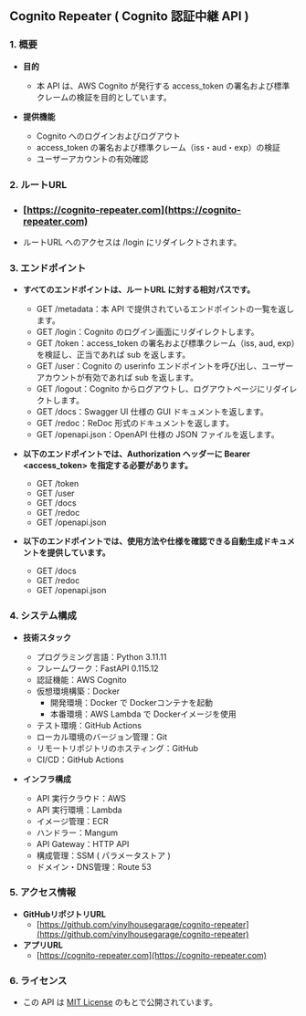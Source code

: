 ## Cognito Repeater ( Cognito 認証中継 API )

### 1. 概要
  - **目的**
    - 本 API は、AWS Cognito が発行する access_token の署名および標準クレームの検証を目的としています。

  - **提供機能**
    - Cognito へのログインおよびログアウト
    - access_token の署名および標準クレーム（iss・aud・exp）の検証
    - ユーザーアカウントの有効確認

### 2. ルートURL
  - ### [https://cognito-repeater.com](https://cognito-repeater.com)
  - ルートURL へのアクセスは /login にリダイレクトされます。

### 3. エンドポイント
  - **すべてのエンドポイントは、ルートURL に対する相対パスです。**

    - GET /metadata：本 API で提供されているエンドポイントの一覧を返します。
    - GET /login：Cognito のログイン画面にリダイレクトします。
    - GET /token：access_token の署名および標準クレーム（iss, aud, exp）を検証し、正当であれば sub を返します。
    - GET /user：Cognito の userinfo エンドポイントを呼び出し、ユーザーアカウントが有効であれば sub を返します。
    - GET /logout：Cognito からログアウトし、ログアウトページにリダイレクトします。
    - GET /docs：Swagger UI 仕様の GUI ドキュメントを返します。
    - GET /redoc：ReDoc 形式のドキュメントを返します。
    - GET /openapi.json：OpenAPI 仕様の JSON ファイルを返します。

  - **以下のエンドポイントでは、Authorization ヘッダーに Bearer <access_token> を指定する必要があります。**

    - GET /token
    - GET /user
    - GET /docs
    - GET /redoc
    - GET /openapi.json

  - **以下のエンドポイントでは、使用方法や仕様を確認できる自動生成ドキュメントを提供しています。**

    - GET /docs
    - GET /redoc
    - GET /openapi.json

### 4. システム構成
  - **技術スタック**
    - プログラミング言語：Python 3.11.11
    - フレームワーク：FastAPI 0.115.12
    - 認証機能：AWS Cognito
    - 仮想環境構築：Docker
      - 開発環境：Docker で Dockerコンテナを起動
      - 本番環境：AWS Lambda で Dockerイメージを使用
    - テスト環境：GitHub Actions
    - ローカル環境のバージョン管理：Git
    - リモートリポジトリのホスティング：GitHub
    - CI/CD：GitHub Actions

  - **インフラ構成**
    - API 実行クラウド：AWS
    - API 実行環境：Lambda
    - イメージ管理：ECR
    - ハンドラー：Mangum
    - API Gateway：HTTP API
    - 構成管理：SSM ( パラメータストア )
    - ドメイン・DNS管理：Route 53

### 5. アクセス情報
  - **GitHubリポジトリURL**
    - [https://github.com/vinylhousegarage/cognito-repeater](https://github.com/vinylhousegarage/cognito-repeater)
  - **アプリURL**
    - [https://cognito-repeater.com](https://cognito-repeater.com)

### 6. ライセンス
  - この API は [MIT License](https://opensource.org/licenses/MIT) のもとで公開されています。
